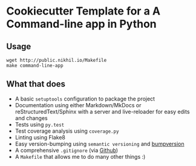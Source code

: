 Cookiecutter Template for a A Command-line app in Python
========================================================

Usage
-----

    wget http://public.nikhil.io/Makefile
    make command-line-app

What that does
--------------

* A basic `setuptools` configuration to package the project
* Documentation using either Markdown/MkDocs or reStructuredText/Sphinx with a server and live-reloader for easy edits and changes
* Tests using `py.test`
* Test coverage analysis using `coverage.py`
* Linting using Flake8
* Easy version-bumping using `semantic versioning` and [bumpversion](https://github.com/peritus/bumpversion)
* A comprehensive `.gitignore` (via [Github](https://raw.githubusercontent.com/github/gitignore/master/Python.gitignore))
* A `Makefile` that allows me to do many other things :)

